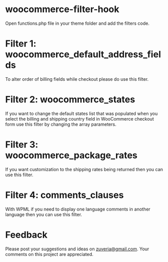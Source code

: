 # woocommerce-filter-hook

Open functions.php file in your theme folder and add the filters code.

# Filter 1: woocommerce_default_address_fields
To alter order of billing fields while checkout please do use this filter.

# Filter 2: woocommerce_states
If you want to change the default states list that was populated when you select the billing and shipping country field in WooCommerce checkout form use this filter by changing the array parameters.

# Filter 3: woocommerce_package_rates
If you want customization to the shipping rates being returned then you can use this filter. 

# Filter 4: comments_clauses
With WPML if you need to display one language comments in another language then you can use this filter.

# Feedback
Please post your suggestions and ideas on zuveria@gmail.com. Your comments on this project are appreciated.

